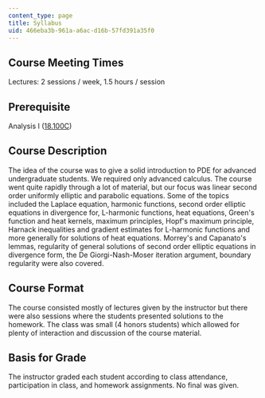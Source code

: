 ```yaml
---
content_type: page
title: Syllabus
uid: 466eba3b-961a-a6ac-d16b-57fd391a35f0
---
```


Course Meeting Times
--------------------

Lectures: 2 sessions / week, 1.5 hours / session

Prerequisite
------------

Analysis I ([18.100C](/courses/18-100c-real-analysis-fall-2012))

Course Description
------------------

The idea of the course was to give a solid introduction to PDE for advanced undergraduate students. We required only advanced calculus. The course went quite rapidly through a lot of material, but our focus was linear second order uniformly elliptic and parabolic equations. Some of the topics included the Laplace equation, harmonic functions, second order elliptic equations in divergence for, L-harmonic functions, heat equations, Green's function and heat kernels, maximum principles, Hopf's maximum principle, Harnack inequalities and gradient estimates for L-harmonic functions and more generally for solutions of heat equations. Morrey's and Capanato's lemmas, regularity of general solutions of second order elliptic equations in divergence form, the De Giorgi-Nash-Moser iteration argument, boundary regularity were also covered.

Course Format
-------------

The course consisted mostly of lectures given by the instructor but there were also sessions where the students presented solutions to the homework. The class was small (4 honors students) which allowed for plenty of interaction and discussion of the course material.

Basis for Grade
---------------

The instructor graded each student according to class attendance, participation in class, and homework assignments. No final was given.